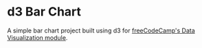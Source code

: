 # d3 Bar Chart

A simple bar chart project built using d3 for [freeCodeCamp's Data Visualization module](https://learn.freecodecamp.org/data-visualization/data-visualization-projects/visualize-data-with-a-bar-chart/).
